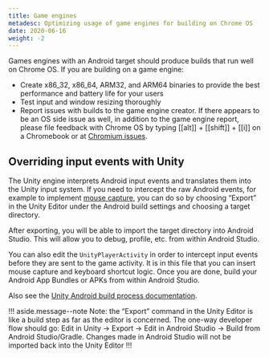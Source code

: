 ```yaml
---
title: Game engines
metadesc: Optimizing usage of game engines for building on Chrome OS
date: 2020-06-16
weight: -2
---
```


Games engines with an Android target should produce builds that run well on Chrome OS. If you are building on a game engine:

- Create x86_32, x86_64, ARM32, and ARM64 binaries to provide the best performance and battery life for your users
- Test input and window resizing thoroughly
- Report issues with builds to the game engine creator. If there appears to be an OS side issue as well, in addition to the game engine report, please file feedback with Chrome OS by typing [[alt]] + [[shift]] + [[i]] on a Chromebook or at [Chromium issues](https://bugs.chromium.org/p/chromium/issues/list).

## Overriding input events with Unity

The Unity engine interprets Android input events and translates them into the Unity input system. If you need to intercept the raw Android events, for example to implement [mouse capture](/{{locale.code}}/games/optimizing-games-inputs#mouse-capture), you can do so by choosing “Export” in the Unity Editor under the Android build settings and choosing a target directory.

After exporting, you will be able to import the target directory into Android Studio. This will allow you to debug, profile, etc. from within Android Studio.

You can also edit the `UnityPlayerActivity` in order to intercept input events before they are sent to the game activity. It is in this file that you can insert mouse capture and keyboard shortcut logic. Once you are done, build your Android App Bundles or APKs from within Android Studio.

Also see the [Unity Android build process documentation](https://docs.unity3d.com/Manual/android-BuildProcess.html).

!!! aside.message--note
Note: the “Export” command in the Unity Editor is like a build step as far as the editor is concerned. The one-way developer flow should go: Edit in Unity -> Export -> Edit in Android Studio -> Build from Android Studio/Gradle. Changes made in Android Studio will not be imported back into the Unity Editor
!!!
